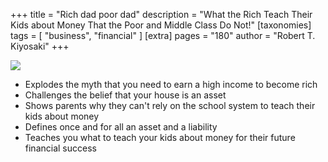 +++
title = "Rich dad poor dad"
description = "What the Rich Teach Their Kids about Money That the Poor and Middle Class Do Not!"
[taxonomies]
tags = [ "business", "financial" ]
[extra]
pages = "180"
author = "Robert T. Kiyosaki"
+++

<a target="_blank"  href="https://www.amazon.de/gp/product/3898798828/ref=as_li_tl?ie=UTF8&camp=1638&creative=6742&creativeASIN=3898798828&linkCode=as2&tag=chemaclass-21&linkId=f69dec442d1b1007657ceb9a3818dd38">
    <img border="0" src="https://images-na.ssl-images-amazon.com/images/I/51rgCls-voL._SX350_BO1,204,203,200_.jpg" >
</a>

<!-- more -->

- Explodes the myth that you need to earn a high income to become rich
- Challenges the belief that your house is an asset
- Shows parents why they can't rely on the school system to teach their kids
about money
- Defines once and for all an asset and a liability
- Teaches you what to teach your kids about money for their future financial
success